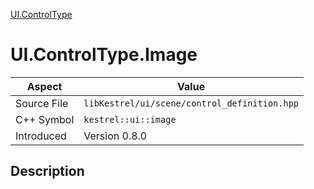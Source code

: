 [UI.ControlType](index.md)
# UI.ControlType.Image
| Aspect | Value |
| --- | --- |
| Source File | `libKestrel/ui/scene/control_definition.hpp` |
| C++ Symbol | `kestrel::ui::image` |
| Introduced | Version 0.8.0 |
## Description
